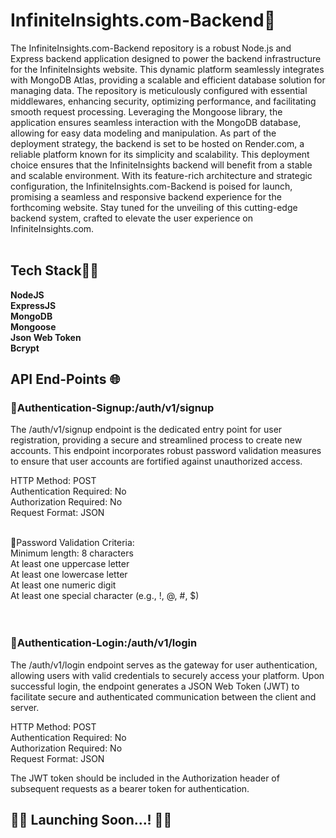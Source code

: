 # InfiniteInsights.com-Backend💾

The InfiniteInsights.com-Backend repository is a robust Node.js and Express backend application designed to power the backend infrastructure for the InfiniteInsights website. This dynamic platform seamlessly integrates with MongoDB Atlas, providing a scalable and efficient database solution for managing data. The repository is meticulously configured with essential middlewares, enhancing security, optimizing performance, and facilitating smooth request processing. Leveraging the Mongoose library, the application ensures seamless interaction with the MongoDB database, allowing for easy data modeling and manipulation. As part of the deployment strategy, the backend is set to be hosted on Render.com, a reliable platform known for its simplicity and scalability. This deployment choice ensures that the InfiniteInsights backend will benefit from a stable and scalable environment. With its feature-rich architecture and strategic configuration, the InfiniteInsights.com-Backend is poised for launch, promising a seamless and responsive backend experience for the forthcoming website. Stay tuned for the unveiling of this cutting-edge backend system, crafted to elevate the user experience on InfiniteInsights.com.<br><br>

## Tech Stack🧑‍💻
**NodeJS**<br>
**ExpressJS**<br>
**MongoDB**<br>
**Mongoose**<br>
**Json Web Token**<br>
**Bcrypt**

## API End-Points 🌐
### 👤Authentication-Signup:/auth/v1/signup
The /auth/v1/signup endpoint is the dedicated entry point for user registration, providing a secure and streamlined process to create new accounts. This endpoint incorporates robust password validation measures to ensure that user accounts are fortified against unauthorized access.<br>

HTTP Method: POST <br>
Authentication Required: No <br>
Authorization Required: No <br>
Request Format: JSON <br><br>

🔐Password Validation Criteria: <br>
Minimum length: 8 characters <br>
At least one uppercase letter <br>
At least one lowercase letter <br>
At least one numeric digit <br>
At least one special character (e.g., !, @, #, $) <br><br><br>

### 🛅Authentication-Login:/auth/v1/login
The /auth/v1/login endpoint serves as the gateway for user authentication, allowing users with valid credentials to securely access your platform. Upon successful login, the endpoint generates a JSON Web Token (JWT) to facilitate secure and authenticated communication between the client and server.<br>

HTTP Method: POST <br>
Authentication Required: No <br>
Authorization Required: No <br>
Request Format: JSON <br>

The JWT token should be included in the Authorization header of subsequent requests as a bearer token for authentication.

## 🚀🚀 Launching Soon...! 🚀🚀






